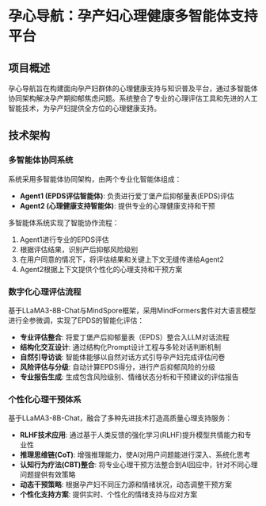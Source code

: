 # 孕心导航：孕产妇心理健康多智能体支持平台

## 项目概述

孕心导航旨在构建面向孕产妇群体的心理健康支持与知识普及平台，通过多智能体协同架构解决孕产期抑郁焦虑问题。系统整合了专业的心理评估工具和先进的人工智能技术，为孕产妇提供全方位的心理健康支持。

## 技术架构

### 多智能体协同系统

系统采用多智能体协同架构，由两个专业化智能体组成：
- **Agent1 (EPDS评估智能体)**: 负责进行爱丁堡产后抑郁量表(EPDS)评估
- **Agent2 (心理健康支持智能体)**: 提供专业的心理健康支持和干预

多智能体系统实现了智能协作流程：
1. Agent1进行专业的EPDS评估
2. 根据评估结果，识别产后抑郁风险级别
3. 在用户同意的情况下，将评估结果和关键上下文无缝传递给Agent2
4. Agent2根据上下文提供个性化的心理支持和干预方案

### 数字化心理评估流程

基于LLaMA3-8B-Chat与MindSpore框架，采用MindFormers套件对大语言模型进行全参微调，实现了EPDS的智能化评估：

- **专业评估整合**: 将爱丁堡产后抑郁量表（EPDS）整合入LLM对话流程
- **结构化交互设计**: 通过结构化Prompt设计工程与多轮对话判断机制
- **自然引导访谈**: 智能体能够以自然对话方式引导孕产妇完成评估问卷
- **风险评估与分级**: 自动计算EPDS得分，进行产后抑郁风险的分级
- **专业报告生成**: 生成包含风险级别、情绪状态分析和干预建议的评估报告

### 个性化心理干预体系

基于LLaMA3-8B-Chat，融合了多种先进技术打造高质量心理支持服务：

- **RLHF技术应用**: 通过基于人类反馈的强化学习(RLHF)提升模型共情能力和专业性
- **推理思维链(CoT)**: 增强推理能力，使AI对用户问题能进行深入、系统化思考
- **认知行为疗法(CBT)整合**: 将专业心理干预方法整合到AI回应中，针对不同心理问题提供有效策略
- **动态干预策略**: 根据孕产妇不同压力源和情绪状况，动态调整干预方案
- **个性化支持方案**: 提供实时、个性化的情绪支持与应对方案

